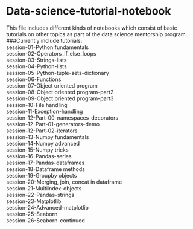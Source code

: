 # Data-science-tutorial-notebook
This file includes different kinds of notebooks which consist of basic tutorials on other topics as part of the data science mentorship program.<br>
###Currently include tutorials:<br>
		session-01-Python fundamentals <br>
		session-02-Operators_if_else_loops<br>
		session-03-Strings-lists<br>
		session-04-Python-lists<br>
		session-05-Python-tuple-sets-dictionary<br>
		session-06-Functions<br>
		session-07-Object oriented program<br>
		session-08-Object oriented program-part2<br>
		session-09-Object oriented program-part3<br>
		session-10-File handling<br>
		session-11-Exception-handling<br>
		session-12-Part-00-namespaces-decorators<br>
		session-12-Part-01-generators-demo<br>
		session-12-Part-02-iterators<br>
		session-13-Numpy fundamentals<br>
		session-14-Numpy advanced<br>
		session-15-Numpy tricks<br>
		session-16-Pandas-series<br>
		session-17-Pandas-dataframes<br>
		session-18-Dataframe methods<br>
		session-19-Groupby objects<br>
		session-20-Merging, join, concat in dataframe<br>
		session-21-Multiindex-objects<br>
		session-22-Pandas-strings<br>
		session-23-Matplotlib<br>
		session-24-Advanced-matplotlib<br>
		session-25-Seaborn<br>
		session-26-Seaborn-continued<br>
